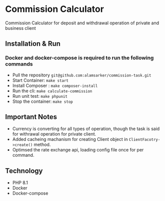 # Commission Calculator

Commission Calculator for deposit and withdrawal operation of private and business client

## Installation & Run

 ### Docker and docker-compose is required to run the following commands

* Pull the repository `git@github.com:alamsarker/commission-task.git`
* Start Container: `make start`
* Install Composer : `make composer-install`
* Run the cli: `make calculate-commission`
* Run unit test: `make phpunit`
* Stop the container: `make stop`


## Important Notes

* Currency is converting for all types of operation, though the task is said for withrawal operation for private client.
* Added cacheing machanism for creating Client object in `ClientFacotry->create()` method.
* Optimsed the rate exchange api, loading config file once for per command.


## Technology

* PHP 8.1
* Docker
* Docker-compose

